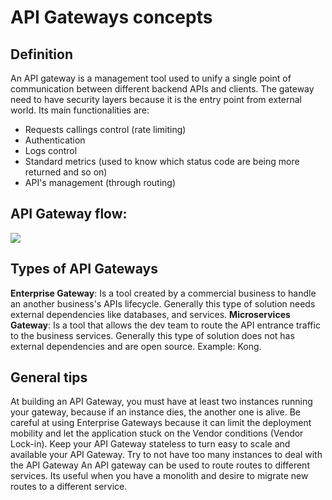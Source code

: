 # API Gateways concepts

## Definition

An API gateway is a management tool used to unify a single point of communication between different backend APIs and clients. The gateway need to have security layers because it is the entry point from external world. Its main functionalities are:
- Requests callings control (rate limiting)
- Authentication
- Logs control
- Standard metrics (used to know which status code are being more returned and so on)
- API's management (through routing)

## API Gateway flow:

<img src='https://i.ibb.co/5KFjkwT/Screenshot-2024-06-10-at-10-03-10.png'/>

## Types of API Gateways

**Enterprise Gateway**: Is a tool created by a commercial business to handle an another business's APIs lifecycle. Generally this type of solution needs external dependencies like databases, and services. 
**Microservices Gateway**: Is a tool that allows the dev team to route the API entrance traffic to the business services. Generally this type of solution does not has external dependencies and are open source. Example: Kong.


## General tips

At building an API Gateway, you must have at least two instances running your gateway, because if an instance dies, the another one is alive.
Be careful at using Enterprise Gateways because it can limit the deployment mobility and let the application stuck on the Vendor conditions (Vendor Lock-in).
Keep your API Gateway stateless to turn easy to scale and available your API Gateway. Try to not have too many instances to deal with the API Gateway
An API gateway can be used to route routes to different services. Its useful when you have a monolith and desire to migrate new routes to a different service.

